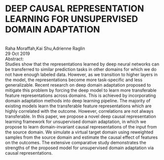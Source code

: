 DEEP CAUSAL REPRESENTATION LEARNING FOR UNSUPERVISED DOMAIN ADAPTATION
=======
<br> Raha Moraffah,Kai Shu,Adrienne Raglin
<br> 29 Oct 2019
<br> Abstract:
<br>Studies show that the representations learned by deep neural networks can be transferred to similar prediction tasks in other domains for which we do not have enough labeled data. However, as we transition to higher layers in the model, the representations become more task-specific and less generalizable. Recent research on deep domain adaptation proposed to mitigate this problem by forcing the deep model to learn more transferable feature representations across domains. This is achieved by incorporating domain adaptation methods into deep learning pipeline. The majority of existing models learn the transferable feature representations which are highly correlated with the outcome. However, correlations are not always transferable. In this paper, we propose a novel deep causal representation learning framework for unsupervised domain adaptation, in which we propose to learn domain-invariant causal representations of the input from the source domain. We simulate a virtual target domain using reweighted samples from the source domain and estimate the causal effect of features on the outcomes. The extensive comparative study demonstrates the strengths of the proposed model for unsupervised domain adaptation via causal representations.
